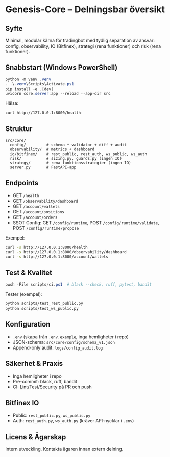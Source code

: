 # Genesis-Core – Delningsbar översikt

## Syfte

Minimal, modulär kärna för tradingbot med tydlig separation av ansvar: config, observability, IO (Bitfinex), strategi (rena funktioner) och risk (rena funktioner).

## Snabbstart (Windows PowerShell)

```powershell
python -m venv .venv
. .\.venv\Scripts\Activate.ps1
pip install -e .[dev]
uvicorn core.server:app --reload --app-dir src
```

Hälsa:

```bash
curl http://127.0.0.1:8000/health
```

## Struktur

```text
src/core/
  config/         # schema + validator + diff + audit
  observability/  # metrics + dashboard
  io/bitfinex/    # rest_public, rest_auth, ws_public, ws_auth
  risk/           # sizing.py, guards.py (ingen IO)
  strategy/       # rena funktionsstrategier (ingen IO)
  server.py       # FastAPI-app
```

## Endpoints

- GET `/health`
- GET `/observability/dashboard`
- GET `/account/wallets`
- GET `/account/positions`
- GET `/account/orders`
- SSOT Config: GET `/config/runtime`, POST `/config/runtime/validate`, POST `/config/runtime/propose`

Exempel:

```bash
curl -s http://127.0.0.1:8000/health
curl -s http://127.0.0.1:8000/observability/dashboard
curl -s http://127.0.0.1:8000/account/wallets
```

## Test & Kvalitet

```powershell
pwsh -File scripts/ci.ps1  # black --check, ruff, pytest, bandit
```

Tester (exempel):

```bash
python scripts/test_rest_public.py
python scripts/test_ws_public.py
```

## Konfiguration

- `.env` (skapa från `.env.example`, inga hemligheter i repo)
- JSON-schema: `src/core/config/schema_v1.json`
- Append-only audit: `logs/config_audit.log`

## Säkerhet & Praxis

- Inga hemligheter i repo
- Pre-commit: black, ruff, bandit
- CI: Lint/Test/Security på PR och push

## Bitfinex IO

- Public: `rest_public.py`, `ws_public.py`
- Auth: `rest_auth.py`, `ws_auth.py` (kräver API‑nycklar i `.env`)

## Licens & Ägarskap

Intern utveckling. Kontakta ägaren innan extern delning.
